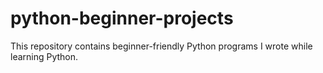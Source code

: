 # python-beginner-projects
This repository contains beginner-friendly Python programs I wrote while learning Python.
